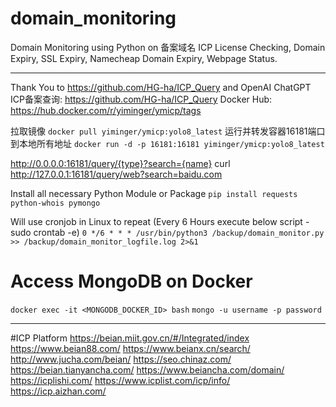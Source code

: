 # domain_monitoring
Domain Monitoring using Python on 备案域名 ICP License Checking, Domain Expiry, SSL Expiry, Namecheap Domain Expiry, Webpage Status.

---

Thank You to https://github.com/HG-ha/ICP_Query and OpenAI ChatGPT
ICP备案查询: https://github.com/HG-ha/ICP_Query
Docker Hub: https://hub.docker.com/r/yiminger/ymicp/tags

拉取镜像
`docker pull yiminger/ymicp:yolo8_latest`
运行并转发容器16181端口到本地所有地址
`docker run -d -p 16181:16181 yiminger/ymicp:yolo8_latest`

http://0.0.0.0:16181/query/{type}?search={name}
curl http://127.0.0.1:16181/query/web?search=baidu.com

Install all necessary Python Module or Package
`pip install requests python-whois pymongo`

Will use cronjob in Linux to repeat (Every 6 Hours execute below script - sudo crontab -e)
`0 */6 * * * /usr/bin/python3 /backup/domain_monitor.py >> /backup/domain_monitor_logfile.log 2>&1`

# Access MongoDB on Docker
`docker exec -it <MONGODB_DOCKER_ID> bash`
`mongo -u username -p password`

---

#ICP Platform
https://beian.miit.gov.cn/#/Integrated/index
https://www.beian88.com/
https://www.beianx.cn/search/
http://www.jucha.com/beian/
https://seo.chinaz.com/
https://beian.tianyancha.com/
https://www.beiancha.com/domain/
https://icplishi.com/
https://www.icplist.com/icp/info/
https://icp.aizhan.com/
